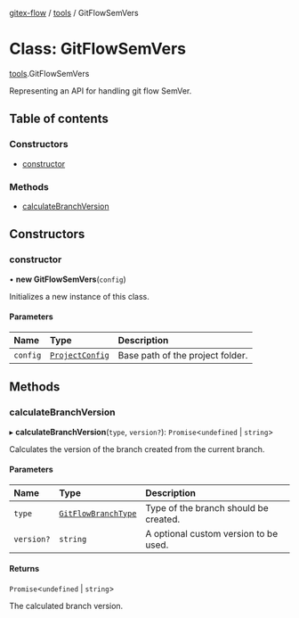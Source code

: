 [gitex-flow](../README.md) / [tools](../modules/tools.md) / GitFlowSemVers

# Class: GitFlowSemVers

[tools](../modules/tools.md).GitFlowSemVers

Representing an API for handling git flow SemVer.

## Table of contents

### Constructors

- [constructor](tools.GitFlowSemVers.md#constructor)

### Methods

- [calculateBranchVersion](tools.GitFlowSemVers.md#calculatebranchversion)

## Constructors

### constructor

• **new GitFlowSemVers**(`config`)

Initializes a new instance of this class.

#### Parameters

| Name | Type | Description |
| :------ | :------ | :------ |
| `config` | [`ProjectConfig`](../interfaces/configs.ProjectConfig.md) | Base path of the project folder. |

## Methods

### calculateBranchVersion

▸ **calculateBranchVersion**(`type`, `version?`): `Promise`<`undefined` \| `string`\>

Calculates the version of the branch created from the current branch.

#### Parameters

| Name | Type | Description |
| :------ | :------ | :------ |
| `type` | [`GitFlowBranchType`](../modules/api.md#gitflowbranchtype) | Type of the branch should be created. |
| `version?` | `string` | A optional custom version to be used. |

#### Returns

`Promise`<`undefined` \| `string`\>

The calculated branch version.
